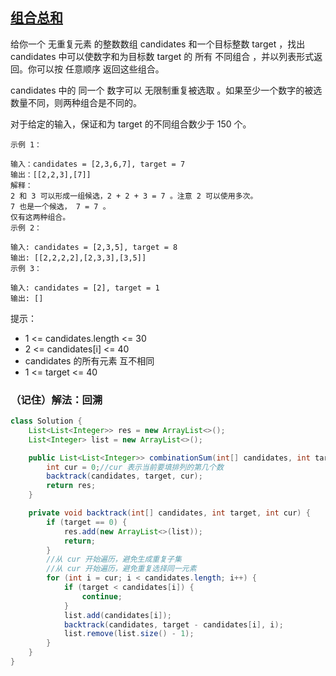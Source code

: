 ## [组合总和](https://leetcode.cn/problems/combination-sum/description/)

给你一个 无重复元素 的整数数组 candidates 和一个目标整数 target ，找出 candidates 中可以使数字和为目标数 target 的 所有 不同组合 ，并以列表形式返回。你可以按 任意顺序 返回这些组合。

candidates 中的 同一个 数字可以 无限制重复被选取 。如果至少一个数字的被选数量不同，则两种组合是不同的。

对于给定的输入，保证和为 target 的不同组合数少于 150 个。

````
示例 1：

输入：candidates = [2,3,6,7], target = 7
输出：[[2,2,3],[7]]
解释：
2 和 3 可以形成一组候选，2 + 2 + 3 = 7 。注意 2 可以使用多次。
7 也是一个候选， 7 = 7 。
仅有这两种组合。
示例 2：

输入: candidates = [2,3,5], target = 8
输出: [[2,2,2,2],[2,3,3],[3,5]]
示例 3：

输入: candidates = [2], target = 1
输出: []
````

提示：

- 1 <= candidates.length <= 30
- 2 <= candidates[i] <= 40
- candidates 的所有元素 互不相同
- 1 <= target <= 40

### （记住）解法：回溯

````java
class Solution {
    List<List<Integer>> res = new ArrayList<>();
    List<Integer> list = new ArrayList<>();

    public List<List<Integer>> combinationSum(int[] candidates, int target) {
        int cur = 0;//cur 表示当前要填排列的第几个数
        backtrack(candidates, target, cur);
        return res;
    }

    private void backtrack(int[] candidates, int target, int cur) {
        if (target == 0) {
            res.add(new ArrayList<>(list));
            return;
        }
        //从 cur 开始遍历，避免生成重复子集
        //从 cur 开始遍历，避免重复选择同一元素
        for (int i = cur; i < candidates.length; i++) {
            if (target < candidates[i]) {
                continue;
            }
            list.add(candidates[i]);
            backtrack(candidates, target - candidates[i], i);
            list.remove(list.size() - 1);
        }
    }
}
````